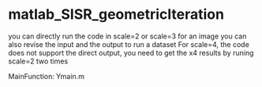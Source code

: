 # matlab_SISR_geometricIteration

you can directly run the code in scale=2 or scale=3 for an image
you can also revise the input and the output to run a dataset
For scale=4, the code does not support the direct output, you need to get the x4 results by runing scale=2 two times

MainFunction: Ymain.m

